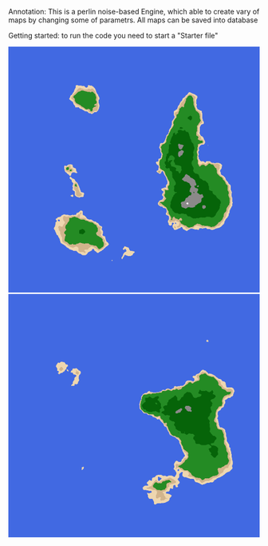 Annotation:
This is a perlin noise-based Engine, which able to create vary of maps by changing some of parametrs. All maps can be saved into database

Getting started:
to run the code you need to start a "Starter file"

![GamePlay](Map1.png)
![GamePlay](map2.png)

